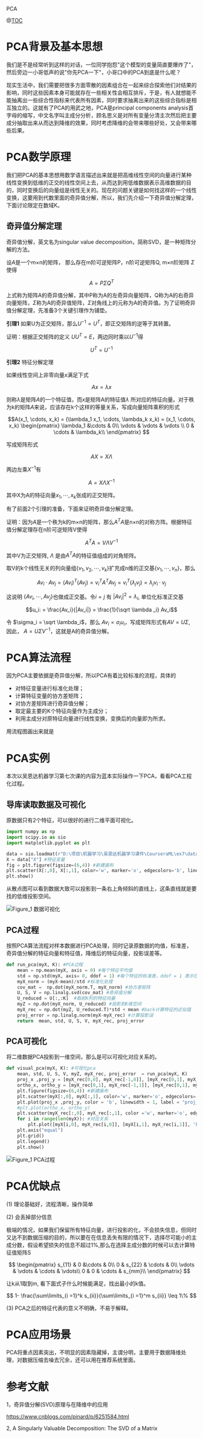 PCA

@[TOC](PCA)

# PCA背景及基本思想

我们是不是经常听到这样的对话，一位同学抱怨"这个模型的变量简直要爆炸了"，然后旁边一小哥低声的说"你先PCA一下"，小哥口中的PCA到底是什么呢？

现实生活中，我们需要把很多方面零散的因素组合在一起来综合探索他们对结果的影响，同时这些因素本身可能就存在一些相关性会相互排斥，于是，有人就想能不能抽离出一些综合性指标来代表所有因素，同时要求抽离出来的这些综合指标是相互独立的。这就有了PCA的用武之地，PCA是principal components analysis首字母的缩写，中文名字叫主成分分析，顾名思义是对所有变量分清主次然后把主要成分抽取出来从而达到降维的效果，同时考虑降维的会带来哪些好处，又会带来哪些后果。

# PCA数学原理

我们把PCA的基本思想用数学语言描述出来就是把高维线性空间的向量进行某种线性变换到低维的正交的线性空间上去，从而达到用低维数据表示高维数据的目的，同时变换后的向量组是线性无关的。现在的问题关键是如何找这样的一个线性变换，这要用到代数里面的奇异值分解，所以，我们先介绍一下奇异值分解定理，下面讨论限定在数域K。


## 奇异值分解定理

奇异值分解，英文名为singular value decomposition，简称SVD，是一种矩阵分解的方法。

设$A$是一个m×n的矩阵， 那么存在m阶可逆矩阵P，n阶可逆矩阵Q, m×n阶矩阵 $\Sigma$ 使得

$$A = P\Sigma Q^T$$

上式称为矩阵A的奇异值分解，其中P称为A的左奇异向量矩阵，Q称为A的右奇异向量矩阵，$\Sigma$称为A的奇异值矩阵，$\Sigma$对角线上的元称为A的奇异值。为了证明奇异值分解定理，先准备3个关键引理作为铺垫。

**引理1** 如果U为正交矩阵，那么$U^{-1}= U^T$，即正交矩阵的逆等于其转置。

证明：根据正交矩阵的定义 $UU^T = E$，两边同时乘以$U^{-1}$得

$$U^T= U^{-1}$$

**引理2**  特征分解定理

如果线性空间上非零向量$x$满足下式

$$Ax =\lambda x$$

则称$\lambda$是矩阵$A$的一个特征值，而$x$是矩阵A的特征值$\lambda$ 所对应的特征向量。对于秩为k的矩阵$A$来说，应该存在k个这样的等量关系，写成向量矩阵乘积的形式

$$A(x_1, \cdots, x_k) = (\lambda_1 x_1, \cdots, \lambda_k x_k) = (x_1, \cdots, x_k)
\begin{pmatrix}
    \lambda_1 &\cdots & 0\\
     \vdots & \vdots & \vdots \\
     0 &  \cdots & \lambda_k\\
\end{pmatrix}
$$

写成矩阵形式

$$AX = X\Lambda$$

两边左乘$X^{-1}$有

$$A = X\Lambda X^{-1}$$

其中X为A的特征向量$x_1, \cdots, x_k$张成的正交矩阵。

有了前面2个引理的准备，下面来证明奇异值分解定理。

证明：因为$A$是一个秩为k的m×n的矩阵，那么$A^{T}A$是n×n的对称方阵。根据特征值分解定理存在n阶可逆矩阵V使得

$$A^TA = V\Lambda V^{-1}$$

其中V为正交矩阵, $\Lambda$ 是由$A^TA$的特征值组成的对角矩阵。 

取V的k个线性无关的列向量组$\{v_1, v_2, \cdots, v_k\}$扩充成n维的正交基$\{v_1, \cdots,v_n\}$，那么

$$Av_i·Av_j=(Av_i)^T(Av_j)=v_i^TA^TAv_j=v_i^T(\lambda_jv_j )= \lambda_jv_i·v_j$$

这说明 $\{Av_i,\cdots, Av_j\}$也做成正交基。令$i=j$ 有 $|Av_i|^2 = \lambda_i$, 单位化标准正交基

$$u_i: = \frac{Av_i}{|Av_i|} = \frac{1}{\sqrt \lambda _i} Av_i$$

令 $\sigma_i = \sqrt \lambda_i$，那么 $Av_i = \sigma_i u_i$，写成矩阵形式有$AV= U\Sigma$, 因此， $A = U\Sigma V^{-1}$，这就是A的奇异值分解。




# PCA算法流程

因为PCA主要依据是奇异值分解，所以PCA有着比较标准的流程，具体的

- 对特征变量进行标准化处理；
- 计算特征变量的协方差矩阵；
- 对协方差矩阵进行奇异值分解；
- 取定最主要的K个特征向量作为主成分；
- 利用主成分对原特征向量进行线性变换，变换后的向量即为所求。

用流程图画出来就是

# PCA实例
本次以吴恩达机器学习第七次课的内容为蓝本实际操作一下PCA，看看PCA工程化过程。

## 导库读取数据及可视化

原数据只有2个特征，可以很好的进行二维平面可视化。

```python
import numpy as np
import scipy.io as sio
import matplotlib.pyplot as plt

data = sio.loadmat(r"D:\项目\机器学习\吴恩达机器学习课件\CourseraML\ex7\data\ex7data1.mat") #读取数据
X = data["X"] #特征变量
fig = plt.figure(figsize=(6,4)) #新建画布
plt.scatter(X[:,0], X[:,1], color='w', marker='o', edgecolors='b', linewidths= 0.2) #样本散点图
plt.show()
```
从散点图可以看到数据大致可以投影到一条右上角倾斜的直线上，这条直线就是要找的低维投影空间。

![Figure_1 数据可视化](D:/项目/PCA/Figure_1.png)

## PCA过程

按照PCA算法流程对样本数据进行PCA处理，同时记录原数据的均值，标准差，奇异值分解的特征向量和特征值，降维后的特征向量，投影误差等。

```python
def run_pca(myX, K): #PCA过程
    mean = np.mean(myX, axis = 0) #每个特征平均值
    std = np.std(myX, axis= 0, ddof = 1) #每个特征的标准差，ddof = 1 表示在标准差计算分母是n-1
    myX_norm = (myX-mean)/std #标准化处理
    cov_mat =  np.dot(myX_norm.T, myX_norm) #协方差矩阵
    U, S, V = np.linalg.svd(cov_mat) #奇异值分解
    U_reduced = U[:,:K]  #取前K列的特征向量
    myZ = np.dot(myX_norm, U_reduced) #投影到K维空间
    myX_rec = np.dot(myZ, U_reduced.T)*std + mean #back计算特征的近似值
    proj_error = np.linalg.norm(myX-myX_rec) #计算投影误
    return  mean, std, U, S, V, myX_rec, proj_error  
```
## PCA可视化

将二维数据PCA投影到一维空间，那么是可以可视化对应关系的。

```python
def visual_pca(myX, K): #可视化pca
    mean, std, U, S, V, myZ, myX_rec, proj_error  = run_pca(myX, K)
    proj_x ,proj_y = [myX_rec[0,0], myX_rec[-1,0]], [myX_rec[0,1], myX_rec[-1,1]] #投影空间的基向量
    ortho_x, ortho_y = [myX_rec[0,1], myX_rec[-1,1]], [myX_rec[0,1], myX_rec[-1,1]]
    plt.figure(figsize=(6,4)) #新建画布
    plt.scatter(myX[:,0], myX[:,1], color='w', marker='o', edgecolors='b', linewidths= 0.2, label = "origin dots") #原数据散点图
    plt.plot(proj_x ,proj_y, color = 'b', linewidth = 1, label = "proj_base_line") #投影空间的基向量
    #plt.plot(ortho_x, ortho_y)
    plt.scatter(myX_rec[:,0], myX_rec[:,1], color ='w', marker='o', edgecolor = 'r', linewidths=0.2, label = "proj dots") #投影空间散点
    for i in range(len(myX)): #对应关系
        plt.plot([myX[i,0], myX_rec[i,0]], [myX[i,1], myX_rec[i,1]], 'k--', linewidth = 0.4)
    plt.axis("equal") 
    plt.grid() 
    plt.legend()
    plt.show()
```
![Figure_1 PCA过程](D:/项目/PCA/Figure_2.png)

# PCA优缺点

(1) 理论基础好，流程清晰，操作简单

(2) 会丢掉部分信息

极端的情况，如果我们保留所有特征向量，进行投影的化，不会损失信息，但同时又达不到数据压缩的目的，所以要在在信息丢失有限的情况下，选择尽可能小的主成分数，假设希望损失的信息不超过1%,那么在选择主成分数的时候可以去计算特征值矩阵S


$$
\begin{pmatrix}
    s_{11} & 0 &\cdots & 0\\
   0 & s_{22} & \cdots & 0\\
     \vdots & \vdots & \cdots & \vdots\\
     0 & 0 & \cdots & s_{mm}\\
\end{pmatrix}
$$

让k从1取到m, 看下面式子什么时候能满足，找出最小的k值。

$$
1- \frac{\sum\limits_{i =1}^k s_{ii}}{\sum\limits_{i =1}^m s_{ii}} \leq 1\%
$$

(3) PCA之后的特征代表的意义不明确，不易于解释。

# PCA应用场景

PCA将重点因素突出，不明显的因素隐藏掉，主谓分明，主要用于数据降维处理，对数据压缩去噪去冗余，还可以用在推荐系统里面。

# 参考文献

1，奇异值分解(SVD)原理与在降维中的应用

https://www.cnblogs.com/pinard/p/6251584.html

2, A Singularly Valuable Decomposition:  The SVD of a Matrix